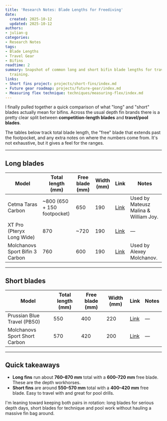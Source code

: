 ```yaml
---
title: 'Research Notes: Blade Lengths for Freediving'
date:
  created: 2025-10-12
  updated: 2025-10-12
authors:
- julian-g
categories:
- Research Notes
tags:
- Blade Lengths
- Travel Gear
- Bifins
readtime: 2
summary: Snapshot of common long and short bifin blade lengths for travel vs. depth
  training.
links:
- Short fins project: projects/short-fins/index.md
- Future gear roadmap: projects/future-gear/index.md
- Measuring flex technique: techniques/measuring-flex/index.md
---
```


I finally pulled together a quick comparison of what "long" and "short" blades actually mean for bifins. Across the usual depth
fin brands there is a pretty clear split between **competition-length blades** and **travel/pool blades**.

<!-- more -->

The tables below track total blade length, the "free" blade that extends past the footpocket, and any extra notes on where the
numbers come from. It's not exhaustive, but it gives a feel for the ranges.

---

## Long blades

| Model | Total length (mm) | Free blade (mm) | Width (mm) | Link | Notes |
|-------|-------------------|-----------------|------------|------|-------|
| Cetma Taras Carbon | ~800 (650 + 150 footpocket) | 650 | 190 | [Link](https://www.cetmacomposites.it/en/home/52-taras-bifins.html) | Used by Mateusz Malina & William Joy. |
| XT Pro (Pteryx Long Wide) | 870 | ~720 | 190 | [Link](https://www.spearfishing.co.uk/wp-content/uploads/2020/05/XT-Diving-Pro-Pteryx-Long-Wide-Carbon-Fins-info.jpg) | — |
| Molchanovs Sport Bifin 3 Carbon | 760 | 600 | 190 | [Link](https://cdn.shopify.com/s/files/1/2669/7212/files/IMG_9373.jpg?v=1705262058) | Used by Alexey Molchanov. |

---

## Short blades

| Model | Total length (mm) | Free blade (mm) | Width (mm) | Link | Notes |
|-------|-------------------|-----------------|------------|------|-------|
| Prussian Blue Travel (PB50) | 550 | 400 | 220 | [Link](https://www.freedivershop.com/catalog/product/view/id/1395/s/prussian-blue-carbon-pb50-fiber-travel-fins) | — |
| Molchanovs Sport Short Carbon | 570 | 420 | 200 | [Link](https://cdn.shopify.com/s/files/1/2669/7212/files/molchanovs_SportShortCarbonBlades_sizechat.jpg?v=1724434647) | — |

---

## Quick takeaways

- **Long fins** run about **760–870 mm** total with a **600–720 mm** free blade. These are the depth workhorses.
- **Short fins** are around **550–570 mm** total with a **400–420 mm** free blade. Easy to travel with and great for pool drills.

I'm leaning toward keeping both pairs in rotation: long blades for serious depth days, short blades for technique and pool work
without hauling a massive fin bag around.
